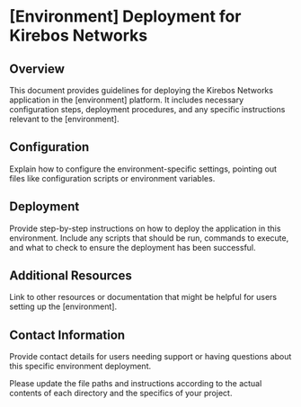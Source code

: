# [Environment] Deployment for Kirebos Networks

## Overview
This document provides guidelines for deploying the Kirebos Networks application in the [environment] platform. It includes necessary configuration steps, deployment procedures, and any specific instructions relevant to the [environment].

## Configuration
Explain how to configure the environment-specific settings, pointing out files like configuration scripts or environment variables.

## Deployment
Provide step-by-step instructions on how to deploy the application in this environment. Include any scripts that should be run, commands to execute, and what to check to ensure the deployment has been successful.

## Additional Resources
Link to other resources or documentation that might be helpful for users setting up the [environment].

## Contact Information
Provide contact details for users needing support or having questions about this specific environment deployment.

Please update the file paths and instructions according to the actual contents of each directory and the specifics of your project.
